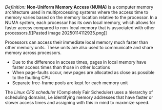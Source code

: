 *Definition:*
	**Non-Uniform Memory Access (NUMA)** is a computer memory architecture used in multiprocessing systems where the access time to memory varies based on the memory location relative to the processor. In a NUMA system, each processor has its own local memory, which allows for faster access compared to non-local memory that is associated with other processors.![[Pasted image 20250114112935.png]]

Processors can access their immediate local memory much faster than other memory units. These units are also used to communicate and share memory across processors.
- Due to the difference in access times, pages in local memory have faster access times than those in other locations
- When page-faults occur, new pages are allocated as close as possible to the faulting CPU
- Separate free-frame pools are kept for each memory unit

The *Linux CFS scheduler* (Completely Fair Scheduler) uses a hierarchy of scheduling domains, i.e identifying memory addresses that have faster or slower access times and assigning with this in mind to maximize speed.
